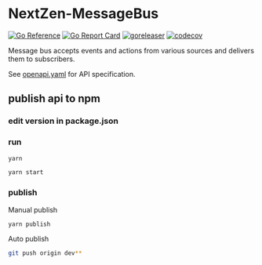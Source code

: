 # NextZen-MessageBus

[![Go Reference](https://pkg.go.dev/badge/github.com/IceWhaleTech/CasaOS-MessageBus.svg)](https://pkg.go.dev/github.com/IceWhaleTech/CasaOS-MessageBus) [![Go Report Card](https://goreportcard.com/badge/github.com/IceWhaleTech/CasaOS-MessageBus)](https://goreportcard.com/report/github.com/IceWhaleTech/CasaOS-MessageBus) [![goreleaser](https://github.com/IceWhaleTech/CasaOS-MessageBus/actions/workflows/release.yml/badge.svg)](https://github.com/IceWhaleTech/CasaOS-MessageBus/actions/workflows/release.yml) [![codecov](https://codecov.io/gh/IceWhaleTech/CasaOS-MessageBus/branch/main/graph/badge.svg?token=U4S4ZSZAL9)](https://codecov.io/gh/IceWhaleTech/CasaOS-MessageBus)

Message bus accepts events and actions from various sources and delivers them to subscribers.

See [openapi.yaml](./api/message_bus/openapi.yaml) for API specification.




## publish api to npm

### edit version in package.json

### run
```bash
yarn

yarn start
```

### publish

Manual publish
```bash
yarn publish
```

Auto publish
```bash 
git push origin dev**
```

